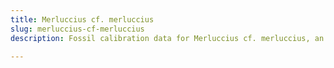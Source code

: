 ```yaml
---
title: Merluccius cf. merluccius
slug: merluccius-cf-merluccius
description: Fossil calibration data for Merluccius cf. merluccius, an extinct species of fish. Includes taxonomy authority and locality references, and cross-references to living taxa.

---
```

